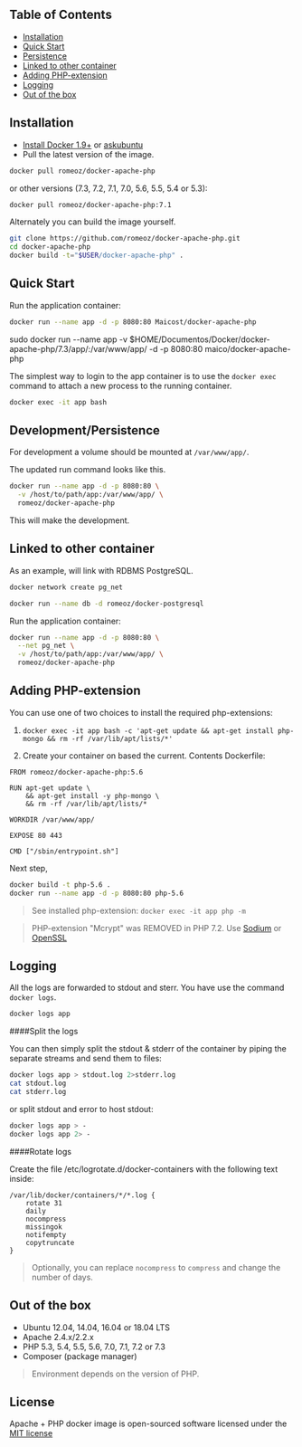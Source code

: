 Table of Contents
-------------------

 * [Installation](#installation)
 * [Quick Start](#quick-start)
 * [Persistence](#developmentpersistence)
 * [Linked to other container](#linked-to-other-container)
 * [Adding PHP-extension](#adding-php-extension) 
 * [Logging](#logging)
 * [Out of the box](#out-of-the-box)

Installation
-------------------

 * [Install Docker 1.9+](https://docs.docker.com/installation/) or [askubuntu](http://askubuntu.com/a/473720)
 * Pull the latest version of the image.
 
```bash
docker pull romeoz/docker-apache-php
```

or other versions (7.3, 7.2, 7.1, 7.0, 5.6, 5.5, 5.4 or 5.3):

```bash
docker pull romeoz/docker-apache-php:7.1
```

Alternately you can build the image yourself.

```bash
git clone https://github.com/romeoz/docker-apache-php.git
cd docker-apache-php
docker build -t="$USER/docker-apache-php" .
```

Quick Start
-------------------

Run the application container:

```bash
docker run --name app -d -p 8080:80 Maicost/docker-apache-php
```
sudo docker run --name app -v $HOME/Documentos/Docker/docker-apache-php/7.3/app/:/var/www/app/ -d -p 8080:80 maico/docker-apache-php

The simplest way to login to the app container is to use the `docker exec` command to attach a new process to the running container.

```bash
docker exec -it app bash
```

Development/Persistence
-------------------

For development a volume should be mounted at `/var/www/app/`.

The updated run command looks like this.

```bash
docker run --name app -d -p 8080:80 \
  -v /host/to/path/app:/var/www/app/ \
  romeoz/docker-apache-php
```

This will make the development.

Linked to other container
-------------------

As an example, will link with RDBMS PostgreSQL. 

```bash
docker network create pg_net

docker run --name db -d romeoz/docker-postgresql
```

Run the application container:

```bash
docker run --name app -d -p 8080:80 \
  --net pg_net \
  -v /host/to/path/app:/var/www/app/ \
  romeoz/docker-apache-php
```

Adding PHP-extension
-------------------

You can use one of two choices to install the required php-extensions:

1. `docker exec -it app bash -c 'apt-get update && apt-get install php-mongo && rm -rf /var/lib/apt/lists/*'`

2. Create your container on based the current. Сontents Dockerfile:

```
FROM romeoz/docker-apache-php:5.6

RUN apt-get update \
    && apt-get install -y php-mongo \
    && rm -rf /var/lib/apt/lists/* 

WORKDIR /var/www/app/

EXPOSE 80 443

CMD ["/sbin/entrypoint.sh"]
```

Next step,

```bash
docker build -t php-5.6 .
docker run --name app -d -p 8080:80 php-5.6
```

>See installed php-extension: `docker exec -it app php -m`

>PHP-extension "Mcrypt" was REMOVED in PHP 7.2. Use [Sodium](http://php.net/manual/en/book.sodium.php) or [OpenSSL](http://php.net/manual/en/book.openssl.php)

Logging
-------------------

All the logs are forwarded to stdout and sterr. You have use the command `docker logs`.

```bash
docker logs app
```

####Split the logs

You can then simply split the stdout & stderr of the container by piping the separate streams and send them to files:

```bash
docker logs app > stdout.log 2>stderr.log
cat stdout.log
cat stderr.log
```

or split stdout and error to host stdout:

```bash
docker logs app > -
docker logs app 2> -
```

####Rotate logs

Create the file /etc/logrotate.d/docker-containers with the following text inside:

```
/var/lib/docker/containers/*/*.log {
    rotate 31
    daily
    nocompress
    missingok
    notifempty
    copytruncate
}
```
> Optionally, you can replace `nocompress` to `compress` and change the number of days.

Out of the box
-------------------
 * Ubuntu 12.04, 14.04, 16.04 or 18.04 LTS
 * Apache 2.4.x/2.2.x
 * PHP 5.3, 5.4, 5.5, 5.6, 7.0, 7.1, 7.2 or 7.3
 * Composer (package manager)

>Environment depends on the version of PHP.

License
-------------------

Apache + PHP docker image is open-sourced software licensed under the [MIT license](http://opensource.org/licenses/MIT)